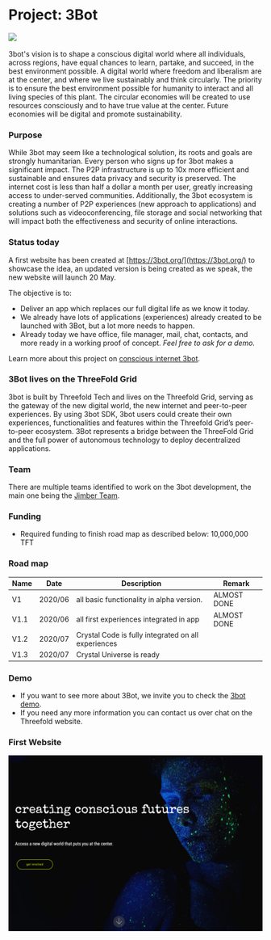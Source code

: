 # Project: 3Bot

![](https://www.consciousinternet.org/threefold/info/projects/3bot/3bot.jpg
)

3bot's vision is to shape a conscious digital world where all individuals, across regions, have equal chances to learn, partake, and succeed, in the best environment possible. A digital world where freedom and liberalism are at the center, and where we live sustainably and think circularly. The priority is to ensure the best environment possible for humanity to interact and all living species of this plant. The circular economies will be created to use resources consciously and to have true value at the center. Future economies will be digital and promote sustainability.

### Purpose

While 3bot may seem like a technological solution, its roots and goals are strongly humanitarian. Every person who signs up for 3bot makes a significant impact. The P2P infrastructure is up to 10x more efficient and sustainable and ensures data privacy and security is preserved. The internet cost is less than half a dollar a month per user, greatly increasing access to under-served communities. Additionally, the 3bot ecosystem is creating a number of P2P experiences (new approach to applications) and solutions such as videoconferencing, file storage and social networking that will impact both the effectiveness and security of online interactions.

### Status today

A first website has been created at [https://3bot.org/](https://3bot.org/) to showcase the idea, an updated version is being created as we speak, the new website will launch 20 May.

The objective is to:
- Deliver an app which replaces our full digital life as we know it today.
- We already have lots of applications (experiences) already created to be launched with 3Bot, but a lot more needs to happen.
- Already today we have office, file manager, mail, chat, contacts, and more ready in a working proof of concept. *Feel free to ask for a demo.*

Learn more about this project on [conscious internet 3bot](https://www.consciousinternet.org/index.html#/projects/3bot).

### 3Bot lives on the ThreeFold Grid

3bot is built by Threefold Tech and lives on the Threefold Grid, serving as the gateway of the new digital world, the new internet and peer-to-peer experiences. By using 3bot SDK, 3bot users could create their own experiences, functionalities and features within the Threefold Grid’s peer-to-peer ecosystem. 3Bot represents a bridge between the ThreeFold Grid and the full power of autonomous technology to deploy decentralized applications.

### Team

There are multiple teams identified to work on the 3bot development, the main one being the [Jimber Team](https://www.jimber.org/contact.html).


### Funding

- Required funding to finish road map as described below: 10,000,000 TFT

### Road map

| Name         | Date   | Description | Remark |
|:-------------|--------|-------------|-----------------|
| V1 |  2020/06 | all basic functionality in alpha version. | ALMOST DONE |
| V1.1 |  2020/06 | all first experiences integrated in app | ALMOST DONE |
| V1.2 |  2020/07 | Crystal Code is fully integrated on all experiences | | 
| V1.3 |  2020/07 | Crystal Universe is ready| |

### Demo

- If you want to see more about 3Bot, we invite you to check the [3bot demo](3botdemo.md).
- If you need any more information you can contact us over chat on the Threefold website.

### First Website

![](./img/3bot_website.png)
